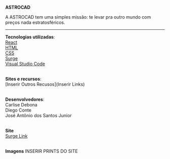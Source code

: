 **ASTROCAD**

A ASTROCAD tem uma simples missão: te levar pra outro mundo com preços nada estratosféricos.

__________________________________________________________________________________________________________


**Tecnologias utilizadas**:\
[React](https://reactjs.org/)\
[HTML](https://html.spec.whatwg.org/multipage/)\
[CSS](https://www.w3.org/Style/CSS/Overview.en.html)\
[Surge](https://surge.sh/)\
[Visual Studio Code](https://code.visualstudio.com/docs/editor/vscode-web)

\
**Sites e recursos**:\
[Inserir Outros Recusos](Inserir Links)

\
**Desenvolvedores**:\
Carlise Debona\
Diego Conte\
José Antônio dos Santos Junior

\
**Site**\
[Surge Link](lowly-owner.surge.sh)

\
**Imagens**
INSERIR PRINTS DO SITE
